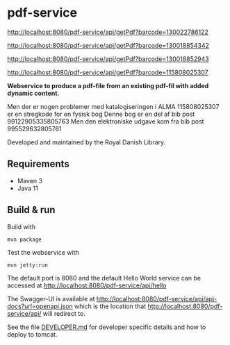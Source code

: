 # pdf-service

<http://localhost:8080/pdf-service/api/getPdf?barcode=130022786122>

<http://localhost:8080/pdf-service/api/getPdf?barcode=130018854342>

<http://localhost:8080/pdf-service/api/getPdf?barcode=130018852943>



<http://localhost:8080/pdf-service/api/getPdf?barcode=115808025307>



**Webservice to produce a pdf-file from an existing pdf-fil with added dynamic content.**




Men der er nogen problemer med katalogiseringen i ALMA
115808025307 er en stregkode for en fysisk bog
Denne bog er en del af bib post 99122905335805763
Men den elektroniske udgave kom fra bib post 995529632805761

Developed and maintained by the Royal Danish Library.

## Requirements

* Maven 3                                  
* Java 11

## Build & run

Build with
``` 
mvn package
```

Test the webservice with
```
mvn jetty:run
```

The default port is 8080 and the default Hello World service can be accessed at
<http://localhost:8080/pdf-service/api/hello>

The Swagger-UI is available at <http://localhost:8080/pdf-service/api/api-docs?url=openapi.json>
which is the location that <http://localhost:8080/pdf-service/api/> will redirect to.

See the file [DEVELOPER.md](DEVELOPER.md) for developer specific details and how to deploy to tomcat.
